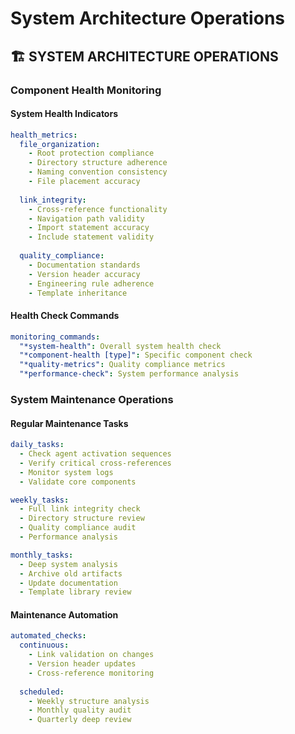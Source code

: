 <!-- version: shard-20250825154349 -->
<!-- last-updated: 2025-08-25T15:43:49Z -->
<!-- document-type: engineering-rule-shard -->
<!-- parent-document: consolidated-rules -->

# System Architecture Operations

## 🏗️ **SYSTEM ARCHITECTURE OPERATIONS**

### **Component Health Monitoring**

#### **System Health Indicators**
```yaml
health_metrics:
  file_organization:
    - Root protection compliance
    - Directory structure adherence
    - Naming convention consistency
    - File placement accuracy
  
  link_integrity:
    - Cross-reference functionality
    - Navigation path validity
    - Import statement accuracy
    - Include statement validity
  
  quality_compliance:
    - Documentation standards
    - Version header accuracy
    - Engineering rule adherence
    - Template inheritance
```

#### **Health Check Commands**
```yaml
monitoring_commands:
  "*system-health": Overall system health check
  "*component-health [type]": Specific component check
  "*quality-metrics": Quality compliance metrics
  "*performance-check": System performance analysis
```

### **System Maintenance Operations**

#### **Regular Maintenance Tasks**
```yaml
daily_tasks:
  - Check agent activation sequences
  - Verify critical cross-references
  - Monitor system logs
  - Validate core components

weekly_tasks:
  - Full link integrity check
  - Directory structure review
  - Quality compliance audit
  - Performance analysis

monthly_tasks:
  - Deep system analysis
  - Archive old artifacts
  - Update documentation
  - Template library review
```

#### **Maintenance Automation**
```yaml
automated_checks:
  continuous:
    - Link validation on changes
    - Version header updates
    - Cross-reference monitoring
  
  scheduled:
    - Weekly structure analysis
    - Monthly quality audit
    - Quarterly deep review
```

